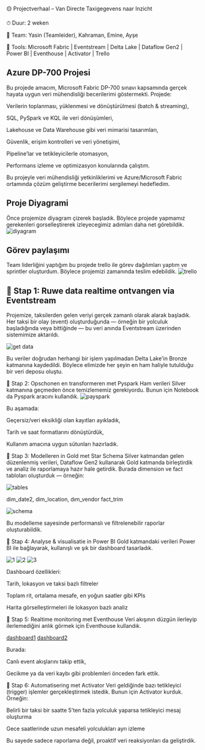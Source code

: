 🟡 Projectverhaal – Van Directe Taxigegevens naar Inzicht


⏱ Duur: 2 weken


👥 Team: Yasin (Teamleider), Kahraman, Emine, Ayşe


🔧 Tools: Microsoft Fabric | Eventstream | Delta Lake | Dataflow Gen2 | Power BI | Eventhouse | Activator | Trello

## Azure DP-700 Projesi
Bu projede amacım, Microsoft Fabric DP-700 sınavı kapsamında gerçek hayata uygun veri mühendisliği becerilerimi göstermekti. Projede:

Verilerin toplanması, yüklenmesi ve dönüştürülmesi (batch & streaming),

SQL, PySpark ve KQL ile veri dönüşümleri,

Lakehouse ve Data Warehouse gibi veri mimarisi tasarımları,

Güvenlik, erişim kontrolleri ve veri yönetişimi,

Pipeline’lar ve tetikleyicilerle otomasyon,

Performans izleme ve optimizasyon
konularında çalıştım.

Bu projeyle veri mühendisliği yetkinliklerimi ve Azure/Microsoft Fabric ortamında çözüm geliştirme becerilerimi sergilemeyi hedefledim.


## Proje Diyagrami
Önce projemize diyagram çizerek başladık. Böylece projede yapmamız gerekenleri gorselleştirerek izleyecegimiz adımları daha net görebildik.
![diyagram](./images/diyagram.png)

## Görev paylaşımı

Team liderliğini yaptığım bu projede trello ile görev dağılımları yaptım ve sprintler oluşturdum. Böylece projemizi zamanında teslim edebildik.
![trello](./images/trello.png)


## 🔹 Stap 1: Ruwe data realtime ontvangen via Eventstream

Projemize, taksilerden gelen veriyi gerçek zamanlı olarak alarak başladık. Her taksi bir olay (event) oluşturduğunda — örneğin bir yolculuk başladığında veya bittiğinde — bu veri anında Eventstream üzerinden sistemimize aktarıldı.

![get data](./images/get_eventdata.png)

Bu veriler doğrudan herhangi bir işlem yapılmadan Delta Lake'in Bronze katmanına kaydedildi. Böylece elimizde her şeyin en ham haliyle tutulduğu bir veri deposu oluştu.

🔹 Stap 2: Opschonen en transformeren met Pyspark
Ham verileri Silver katmanına geçmeden önce temizlememiz gerekiyordu. Bunun için Notebook da Pyspark  aracını kullandık.
![payspark](./images/pyspark.png)

Bu aşamada:

Geçersiz/veri eksikliği olan kayıtları ayıkladık,

Tarih ve saat formatlarını dönüştürdük,

Kullanım amacına uygun sütunları hazırladık.

🔹 Stap 3: Modelleren in Gold met Star Schema
Silver katmandan gelen düzenlenmiş verileri, Dataflow Gen2 kullanarak Gold katmanda birleştirdik ve analiz ile raporlamaya hazır hale getirdik.
Burada dimension ve fact tabloları oluşturduk — örneğin:

![tables](./images/fact-dim-tables.png)

dim_date2, dim_location, dım_vendor fact_trim

![schema](./images/star-schema.png)

Bu modelleme sayesinde performanslı ve filtrelenebilir raporlar oluşturabildik.

🔹 Stap 4: Analyse & visualisatie in Power BI
Gold katmandaki verileri Power BI ile bağlayarak, kullanışlı ve şık bir dashboard tasarladık.

![1](./images/chart1.png) ![2](./images/chart2.png) ![3](./images/chart3.png)

Dashboard özellikleri:

Tarih, lokasyon ve taksi bazlı filtreler

Toplam rit, ortalama mesafe, en yoğun saatler gibi KPIs

Harita görselleştirmeleri ile lokasyon bazlı analiz

🔹 Stap 5: Realtime monitoring met Eventhouse
Veri akışının düzgün ilerleyip ilerlemediğini anlık görmek için Eventhouse kullandık.

[dashboard1](./images/realtime-dashboard1.png) [dashboard2](./images/realtime-dashboard2.png)


 Burada:

Canlı event akışlarını takip ettik,

Gecikme ya da veri kaybı gibi problemleri önceden fark ettik.

🔹 Stap 6: Automatisering met Activator
Veri geldiğinde bazı tetikleyici (trigger) işlemler gerçekleştirmek istedik. Bunun için Activator kurduk.
Örneğin:

Belirli bir taksi bir saatte 5’ten fazla yolculuk yaparsa tetikleyici mesaj oluşturma

Gece saatlerinde uzun mesafeli yolculukları ayrı izleme

Bu sayede sadece raporlama değil, proaktif veri reaksiyonları da geliştirdik.

